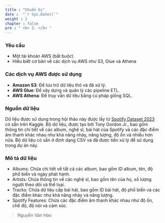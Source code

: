 ```yaml
---
title : "Chuẩn bị"
date :  "`r Sys.Date()`" 
weight : 2 
chapter : false
pre : " <b> 2. </b> "
---
```


### Yêu cầu
- Một tài khoản AWS (bắt buộc)
- Hiểu biết cơ bản về các dịch vụ AWS như S3, Glue và Athena

### Các dịch vụ AWS được sử dụng
- **Amazon S3**: Để lưu trữ dữ liệu thô và đã xử lý.
- **AWS Glue**: Để xây dựng và quản lý các pipeline ETL.
- **AWS Athena**: Để truy vấn dữ liệu bằng cú pháp giống SQL.

### Nguồn dữ liệu
Dữ liệu được sử dụng trong hội thảo này được lấy từ [Spotify Dataset 2023](https://www.kaggle.com/datasets/tonygordonjr/spotify-dataset-2023) có sẵn trên Kaggle. Bộ dữ liệu, được tạo bởi Tony Gordon Jr., bao gồm thông tin chi tiết về các album, nghệ sĩ, bài hát của Spotify và các đặc điểm âm thanh khác nhau như khả năng nhảy, năng lượng, độ ồn và nhiều hơn nữa. Bộ dữ liệu có sẵn ở định dạng CSV và đã được tiền xử lý để sử dụng trong dự án này.

### Mô tả dữ liệu
- Albums: Chứa chi tiết về tất cả các album, bao gồm ID album, tên, độ phổ biến và ngày phát hành.
- Artists: Chứa thông tin về các nghệ sĩ, bao gồm tên của họ, số lượng người theo dõi và thể loại.
- Tracks: Chứa dữ liệu cấp bài hát, bao gồm ID bài hát, độ phổ biến và các đặc điểm khác như khả năng nhảy và năng lượng.
- Spotify Features: Chứa các đặc điểm âm thanh khác nhau như độ ồn, chế độ, độ nói và cảm xúc.

> Nguyễn Văn Hào